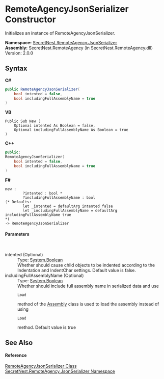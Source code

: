 # RemoteAgencyJsonSerializer Constructor 
 

Initializes an instance of RemoteAgencyJsonSerializer.

**Namespace:**&nbsp;<a href="N_SecretNest_RemoteAgency_JsonSerializer">SecretNest.RemoteAgency.JsonSerializer</a><br />**Assembly:**&nbsp;SecretNest.RemoteAgency (in SecretNest.RemoteAgency.dll) Version: 2.0.0

## Syntax

**C#**<br />
``` C#
public RemoteAgencyJsonSerializer(
	bool intented = false,
	bool includingFullAssemblyName = true
)
```

**VB**<br />
``` VB
Public Sub New ( 
	Optional intented As Boolean = false,
	Optional includingFullAssemblyName As Boolean = true
)
```

**C++**<br />
``` C++
public:
RemoteAgencyJsonSerializer(
	bool intented = false, 
	bool includingFullAssemblyName = true
)
```

**F#**<br />
``` F#
new : 
        ?intented : bool * 
        ?includingFullAssemblyName : bool 
(* Defaults:
        let _intented = defaultArg intented false
        let _includingFullAssemblyName = defaultArg includingFullAssemblyName true
*)
-> RemoteAgencyJsonSerializer
```


#### Parameters
&nbsp;<dl><dt>intented (Optional)</dt><dd>Type: <a href="https://docs.microsoft.com/dotnet/api/system.boolean" target="_blank">System.Boolean</a><br />Whether should cause child objects to be indented according to the Indentation and IndentChar settings. Default value is false.</dd><dt>includingFullAssemblyName (Optional)</dt><dd>Type: <a href="https://docs.microsoft.com/dotnet/api/system.boolean" target="_blank">System.Boolean</a><br />Whether should include full assembly name in serialized data and use 
```
Load
```
 method of the <a href="https://docs.microsoft.com/dotnet/api/system.reflection.assembly" target="_blank">Assembly</a> class is used to load the assembly instead of using 
```
Load
```
 method. Default value is true</dd></dl>

## See Also


#### Reference
<a href="T_SecretNest_RemoteAgency_JsonSerializer_RemoteAgencyJsonSerializer">RemoteAgencyJsonSerializer Class</a><br /><a href="N_SecretNest_RemoteAgency_JsonSerializer">SecretNest.RemoteAgency.JsonSerializer Namespace</a><br />